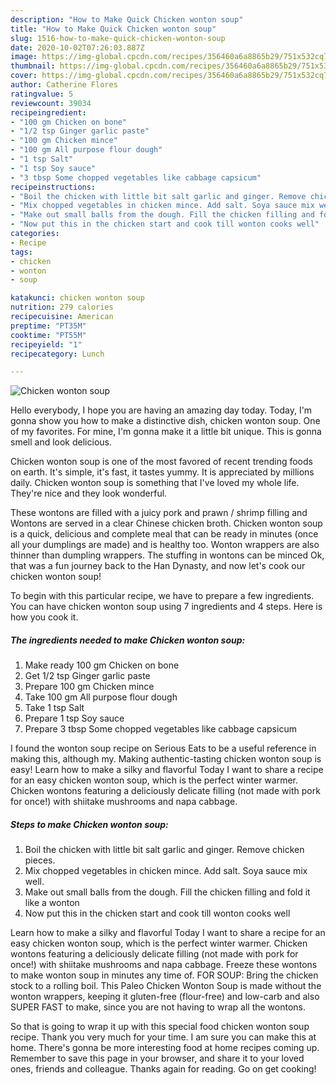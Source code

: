 ```yaml
---
description: "How to Make Quick Chicken wonton soup"
title: "How to Make Quick Chicken wonton soup"
slug: 1516-how-to-make-quick-chicken-wonton-soup
date: 2020-10-02T07:26:03.887Z
image: https://img-global.cpcdn.com/recipes/356460a6a8865b29/751x532cq70/chicken-wonton-soup-recipe-main-photo.jpg
thumbnail: https://img-global.cpcdn.com/recipes/356460a6a8865b29/751x532cq70/chicken-wonton-soup-recipe-main-photo.jpg
cover: https://img-global.cpcdn.com/recipes/356460a6a8865b29/751x532cq70/chicken-wonton-soup-recipe-main-photo.jpg
author: Catherine Flores
ratingvalue: 5
reviewcount: 39034
recipeingredient:
- "100 gm Chicken on bone"
- "1/2 tsp Ginger garlic paste"
- "100 gm Chicken mince"
- "100 gm All purpose flour dough"
- "1 tsp Salt"
- "1 tsp Soy sauce"
- "3 tbsp Some chopped vegetables like cabbage capsicum"
recipeinstructions:
- "Boil the chicken with little bit salt garlic and ginger. Remove chicken pieces."
- "Mix chopped vegetables in chicken mince. Add salt. Soya sauce mix well."
- "Make out small balls from the dough. Fill the chicken filling and fold it like a wonton"
- "Now put this in the chicken start and cook till wonton cooks well"
categories:
- Recipe
tags:
- chicken
- wonton
- soup

katakunci: chicken wonton soup 
nutrition: 279 calories
recipecuisine: American
preptime: "PT35M"
cooktime: "PT55M"
recipeyield: "1"
recipecategory: Lunch

---
```



![Chicken wonton soup](https://img-global.cpcdn.com/recipes/356460a6a8865b29/751x532cq70/chicken-wonton-soup-recipe-main-photo.jpg)

Hello everybody, I hope you are having an amazing day today. Today, I'm gonna show you how to make a distinctive dish, chicken wonton soup. One of my favorites. For mine, I'm gonna make it a little bit unique. This is gonna smell and look delicious.

Chicken wonton soup is one of the most favored of recent trending foods on earth. It's simple, it's fast, it tastes yummy. It is appreciated by millions daily. Chicken wonton soup is something that I've loved my whole life. They're nice and they look wonderful.

These wontons are filled with a juicy pork and prawn / shrimp filling and Wontons are served in a clear Chinese chicken broth. Chicken wonton soup is a quick, delicious and complete meal that can be ready in minutes (once all your dumplings are made) and is healthy too. Wonton wrappers are also thinner than dumpling wrappers. The stuffing in wontons can be minced Ok, that was a fun journey back to the Han Dynasty, and now let&#39;s cook our chicken wonton soup!


To begin with this particular recipe, we have to prepare a few ingredients. You can have chicken wonton soup using 7 ingredients and 4 steps. Here is how you cook it.

<!--inarticleads1-->

##### The ingredients needed to make Chicken wonton soup:

1. Make ready 100 gm Chicken on bone
1. Get 1/2 tsp Ginger garlic paste
1. Prepare 100 gm Chicken mince
1. Take 100 gm All purpose flour dough
1. Take 1 tsp Salt
1. Prepare 1 tsp Soy sauce
1. Prepare 3 tbsp Some chopped vegetables like cabbage capsicum


I found the wonton soup recipe on Serious Eats to be a useful reference in making this, although my. Making authentic-tasting chicken wonton soup is easy! Learn how to make a silky and flavorful Today I want to share a recipe for an easy chicken wonton soup, which is the perfect winter warmer. Chicken wontons featuring a deliciously delicate filling (not made with pork for once!) with shiitake mushrooms and napa cabbage. 

<!--inarticleads2-->

##### Steps to make Chicken wonton soup:

1. Boil the chicken with little bit salt garlic and ginger. Remove chicken pieces.
1. Mix chopped vegetables in chicken mince. Add salt. Soya sauce mix well.
1. Make out small balls from the dough. Fill the chicken filling and fold it like a wonton
1. Now put this in the chicken start and cook till wonton cooks well


Learn how to make a silky and flavorful Today I want to share a recipe for an easy chicken wonton soup, which is the perfect winter warmer. Chicken wontons featuring a deliciously delicate filling (not made with pork for once!) with shiitake mushrooms and napa cabbage. Freeze these wontons to make wonton soup in minutes any time of. FOR SOUP: Bring the chicken stock to a rolling boil. This Paleo Chicken Wonton Soup is made without the wonton wrappers, keeping it gluten-free (flour-free) and low-carb and also SUPER FAST to make, since you are not having to wrap all the wontons. 

So that is going to wrap it up with this special food chicken wonton soup recipe. Thank you very much for your time. I am sure you can make this at home. There's gonna be more interesting food at home recipes coming up. Remember to save this page in your browser, and share it to your loved ones, friends and colleague. Thanks again for reading. Go on get cooking!
